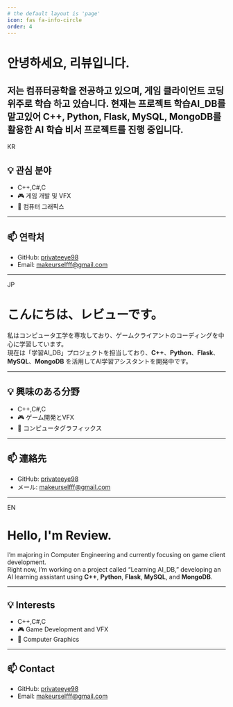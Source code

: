 ```yaml
---
# the default layout is 'page'
icon: fas fa-info-circle
order: 4
---
```

#  안녕하세요, 리뷰입니다.

저는 컴퓨터공학을 전공하고 있으며, 게임 클라이언트 코딩 위주로 학습 하고 있습니다. 
현재는 프로젝트 학습AI_DB를 맡고있어  **C++**, **Python**, **Flask**, **MySQL**, **MongoDB**를 활용한 AI 학습 비서 프로젝트를 진행 중입니다.
---
KR
## 💡 관심 분야
- C++,C#,C
- 🎮 게임 개발 및 VFX
- 🎨 컴퓨터 그래픽스
  
---

## 📫 연락처
- GitHub: [privateeye98](https://github.com/privateeye98)
- Email: makeurselfff@gmail.com

---
JP
# こんにちは、レビューです。

私はコンピュータ工学を専攻しており、ゲームクライアントのコーディングを中心に学習しています。  
現在は「学習AI_DB」プロジェクトを担当しており、**C++**、**Python**、**Flask**、**MySQL**、**MongoDB** を活用してAI学習アシスタントを開発中です。

---

## 💡 興味のある分野
- C++,C#,C
- 🎮 ゲーム開発とVFX
- 🎨 コンピュータグラフィックス

---

## 📫 連絡先
- GitHub: [privateeye98](https://github.com/privateeye98)
- メール: makeurselfff@gmail.com

---
EN

# Hello, I'm Review.

I’m majoring in Computer Engineering and currently focusing on game client development.  
Right now, I’m working on a project called “Learning AI_DB,” developing an AI learning assistant using **C++**, **Python**, **Flask**, **MySQL**, and **MongoDB**.

---

## 💡 Interests
- C++,C#,C
- 🎮 Game Development and VFX
- 🎨 Computer Graphics

---

## 📫 Contact
- GitHub: [privateeye98](https://github.com/privateeye98)
- Email: makeurselfff@gmail.com

